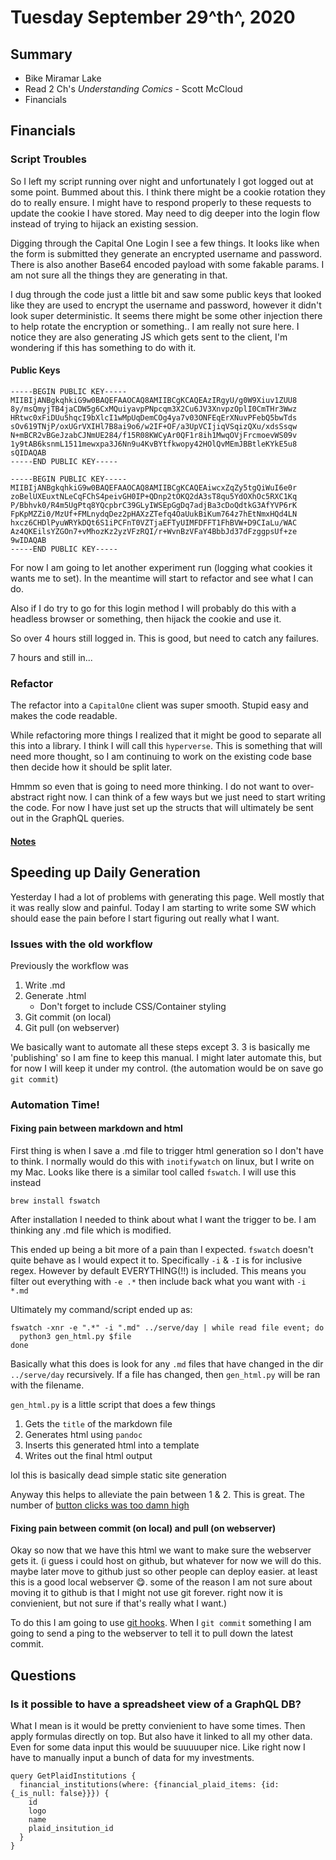 # Tuesday September 29^th^, 2020

## Summary

* Bike Miramar Lake
* Read 2 Ch's *Understanding Comics* - Scott McCloud
* Financials

## Financials

### Script Troubles

So I left my script running over night and unfortunately I got logged out at some point. Bummed about this. I think there might be a cookie rotation they do to really ensure. I might have to respond properly to these requests to update the cookie I have stored. May need to dig deeper into the login flow instead of trying to hijack an existing session.

Digging through the Capital One Login I see a few things. It looks like when the form is submitted they generate an encrypted username and password. There is also another Base64 encoded payload with some fakable params. I am not sure all the things they are generating in that. 

I dug through the code just a little bit and saw some public keys that looked like they are used to encrypt the username and password, however it didn't look super deterministic. It seems there might be some other injection there to help rotate the encryption or something.. I am really not sure here. I notice they are also generating JS which gets sent to the client, I'm wondering if this has something to do with it. 


#### Public Keys
```
-----BEGIN PUBLIC KEY-----
MIIBIjANBgkqhkiG9w0BAQEFAAOCAQ8AMIIBCgKCAQEAzIRgyU/g0W9Xiuv1ZUU8
8y/msQmyjTB4jaCDW5g6CxMQuiyavpPNpcqm3X2Cu6JV3XnvpzOplI0CmTHr3Wwz
HRtwc0xFiDUu5hqcI9bXlcI1wMpUqDemCOg4ya7v03ONFEqErXNuvPFebQ5bwTds
sOv619TNjP/oxUGrVXIHl7B8ai9o6/w2IF+OF/a3UpVCIjiqVSqizQXu/xdsSsqw
N+mBCR2vBGeJzabCJNmUE284/f15R08KWCyAr0QF1r8ih1MwqOVjFrcmoevWS09v
1y9tAB6ksnmL1511mewxpa3J6Nn9u4KvBYtfkwopy42HOlQvMEmJBBtleKYkE5u8
sQIDAQAB
-----END PUBLIC KEY-----
```




``` 
-----BEGIN PUBLIC KEY-----
MIIBIjANBgkqhkiG9w0BAQEFAAOCAQ8AMIIBCgKCAQEAiwcxZqZy5tgQiWuI6e0r
zoBelUXEuxtNLeCqFChS4peivGH0IP+QDnp2tOKQ2dA3sT8qu5YdOXhOc5RXC1Kq
P/Bbhvk0/R4m5UgPtq8YQcpbrC39GLyIWSEpGgDq7adjBa3cDoQdtkG3AfYVP6rK
FpKpMZZi0/MzUf+FMLnydqDez2pHAXzZTefq4OaUukBiKum764z7hEtNmxHQd4LN
hxcz6CHDlPyuWRYkDQt6S1iPCFnT0VZTjaEFTyUIMFDFFT1FhBVW+D9CIaLu/WAC
Az4QKEilsYZGOn7+vMhozKz2yzVFzRQI/r+WvnBzVFaY4BbbJd37dFzggpsUf+ze
9wIDAQAB
-----END PUBLIC KEY-----
```

For now I am going to let another experiment run (logging what cookies it wants me to set). In the meantime will start to refactor and see what I can do. 

Also if I do try to go for this login method I will probably do this with a headless browser or something, then hijack the cookie and use it.

So over 4 hours still logged in. This is good, but need to catch any failures.

7 hours and still in...

### Refactor

The refactor into a `CapitalOne` client was super smooth. Stupid easy and makes the code readable.

While refactoring more things I realized that it might be good to separate all this into a library. I think I will call this `hyperverse`. This is something that will need more thought, so I am continuing to work on the existing code base then decide how it should be split later.

Hmmm so even that is going to need more thinking. I do not want to over-abstract right now. I can think of a few ways but we just need to start writing the code. For now I have just set up the structs that will ultimately be sent out in the GraphQL queries.

#### [Notes]()

## Speeding up Daily Generation

Yesterday I had a lot of problems with generating this page. Well mostly that it was really slow and painful. Today I am starting to write some SW which should ease the pain before I start figuring out really what I want.

### Issues with the old workflow
Previously the workflow was

1. Write .md
2. Generate .html
	* Don't forget to include CSS/Container styling
3. Git commit (on local)
4. Git pull (on webserver)

We basically want to automate all these steps except 3. 3 is basically me 'publishing' so I am fine to keep this manual. I might later automate this, but for now I will keep it under my control. (the automation would be on save go `git commit`)

### Automation Time!

#### Fixing pain between markdown and html

First thing is when I save a .md file to trigger html generation so I don't have to think.
I normally would do this with `inotifywatch` on linux, but I write on my Mac. Looks like there is a similar tool called `fswatch`. I will use this instead

`brew install fswatch`

After installation I needed to think about what I want the trigger to be. I am thinking any .md file which is modified. 

This ended up being a bit more of a pain than I expected. `fswatch` doesn't quite behave as I would expect it to. Specifically `-i` & `-I` is for inclusive regex. However by default EVERYTHING(!!) is included. This means you filter out everything with `-e .*` then include back what you want with `-i *.md`

Ultimately my command/script ended up as:

```
fswatch -xnr -e ".*" -i ".md" ../serve/day | while read file event; do
  python3 gen_html.py $file
done
```

Basically what this does is look for any `.md` files that have changed in the dir `../serve/day` recursively. If a file has changed, then `gen_html.py` will be ran with the filename.

`gen_html.py` is a little script that does a few things

1. Gets the `title` of the markdown file
2. Generates html using `pandoc`
3. Inserts this generated html into a template
4. Writes out the final html output

lol this is basically dead simple static site generation

Anyway this helps to alleviate the pain between 1 & 2. This is great. The number of [button clicks was too damn high](https://cdn.theatlantic.com/thumbor/KPisRFSKxm2kRRbtiobDJWgKq8M=/0x217:3358x2106/720x405/media/img/upload/wire/2014/08/26/AP101018137899/original.jpg)

#### Fixing pain between commit (on local) and pull (on webserver)

Okay so now that we have this html we want to make sure the webserver gets it. (i guess i could host on github, but whatever for now we will do this. maybe later move to github just so other people can deploy easier. at least this is a good local webserver 😋. some of the reason I am not sure about moving it to github is that I might not use git forever. right now it is convienient, but not sure if that's really what I want.)

To do this I am going to use [git hooks](https://githooks.com/). When I `git commit` something I am going to send a ping to the webserver to tell it to pull down the latest commit.



## Questions

### Is it possible to have a spreadsheet view of a GraphQL DB?

What I mean is it would be pretty convienient to have some times. Then apply formulas directly on top. But also have it linked to all my other data. Even for some data input this would be suuuuuper nice. Like right now I have to manually input a bunch of data for my investments.

```
query GetPlaidInstitutions {
  financial_institutions(where: {financial_plaid_items: {id: {_is_null: false}}}) {
    id
    logo
    name
    plaid_insitution_id
  }
}
```